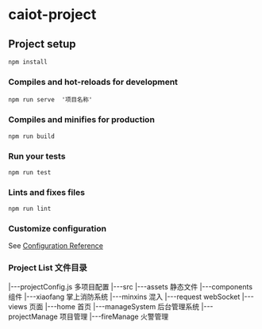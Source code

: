 # caiot-project

## Project setup
```
npm install
```

### Compiles and hot-reloads for development
```
npm run serve  '项目名称'
```

### Compiles and minifies for production
```
npm run build
```

### Run your tests
```
npm run test
```

### Lints and fixes files
```
npm run lint
```

### Customize configuration
See [Configuration Reference](https://cli.vuejs.org/config/)
### Project List 文件目录
|---projectConfig.js 多项目配置
|---src
    |---assets 静态文件
    |---components 组件
    |---xiaofang 掌上消防系统
        |---minxins 混入
        |---request webSocket
        |---views 页面
            |---home 首页
            |---manageSystem 后台管理系统
                |---projectManage 项目管理
                |---fireManage 火警管理